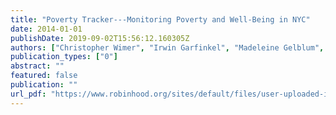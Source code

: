 ```yaml
---
title: "Poverty Tracker---Monitoring Poverty and Well-Being in NYC"
date: 2014-01-01
publishDate: 2019-09-02T15:56:12.160305Z
authors: ["Christopher Wimer", "Irwin Garfinkel", "Madeleine Gelblum", "Narayani Lasala", "Stephanie Phillips", "Yajuan Si", "Julien Teitler", "Jane Waldfogel"]
publication_types: ["0"]
abstract: ""
featured: false
publication: ""
url_pdf: "https://www.robinhood.org/sites/default/files/user-uploaded-images/PovertyTracker_Spring14.pdf"
---
```


